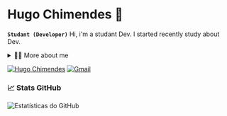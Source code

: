 # Hugo Chimendes 👋
**`Studant (Developer)`**
Hi, i'm a studant Dev. I started recently study about Dev.
<details>
  <summary>👨‍💻 More about me</summary>

  - 💬 I am 19 years old, currently living in Brazil. I have intermediary in English and have experience with Python. I am just a student who wants to start in career as a DEV Junior.
  - ⚡ I enjoy reading manga, or comics, as well as watching movies and i love playing games! I have good comunication and i enjoy interact another persons and meet they.
</details>

[![Hugo Chimendes](https://img.shields.io/badge/LinkedIn-0077B5?style=for-the-badge&logo=linkedin&logoColor=white)](linkedin.com/in/hugo-chimendes-86719b264)
[![Gmail](https://img.shields.io/badge/Gmail-D14836?style=for-the-badge&logo=gmail&logoColor=whit)](hugo.leite1201@gmail.com)

### 📈 Stats GitHub
![Estatísticas do GitHub](https://github-readme-stats.vercel.app/api?username=seunome&show_icons=true&hide_title=true&count_private=true&theme=radical)
